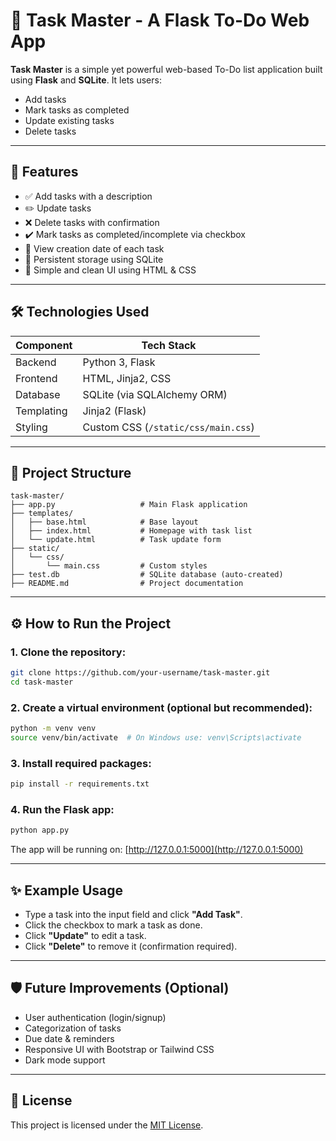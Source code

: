 # 📝 Task Master - A Flask To-Do Web App

**Task Master** is a simple yet powerful web-based To-Do list application built using **Flask** and **SQLite**. It lets users:

- Add tasks  
- Mark tasks as completed  
- Update existing tasks  
- Delete tasks

---

## 🚀 Features

- ✅ Add tasks with a description
- ✏️ Update tasks
- ❌ Delete tasks with confirmation
- ✔️ Mark tasks as completed/incomplete via checkbox
- 📅 View creation date of each task
- 💾 Persistent storage using SQLite
- 🧼 Simple and clean UI using HTML & CSS

---

## 🛠️ Technologies Used

| Component     | Tech Stack                 |
|---------------|-----------------------------|
| Backend       | Python 3, Flask             |
| Frontend      | HTML, Jinja2, CSS           |
| Database      | SQLite (via SQLAlchemy ORM) |
| Templating    | Jinja2 (Flask)              |
| Styling       | Custom CSS (`/static/css/main.css`) |

---

## 📁 Project Structure

```
task-master/
├── app.py                   # Main Flask application
├── templates/
│   ├── base.html            # Base layout
│   ├── index.html           # Homepage with task list
│   └── update.html          # Task update form
├── static/
│   └── css/
│       └── main.css         # Custom styles
├── test.db                  # SQLite database (auto-created)
├── README.md                # Project documentation
```

---

## ⚙️ How to Run the Project

### 1. Clone the repository:
```bash
git clone https://github.com/your-username/task-master.git
cd task-master
```

### 2. Create a virtual environment (optional but recommended):
```bash
python -m venv venv
source venv/bin/activate  # On Windows use: venv\Scripts\activate
```

### 3. Install required packages:
```bash
pip install -r requirements.txt
```

### 4. Run the Flask app:
```bash
python app.py
```

The app will be running on: [http://127.0.0.1:5000](http://127.0.0.1:5000)

---

## ✨ Example Usage

- Type a task into the input field and click **"Add Task"**.
- Click the checkbox to mark a task as done.
- Click **"Update"** to edit a task.
- Click **"Delete"** to remove it (confirmation required).

---

## 🛡️ Future Improvements (Optional)

- User authentication (login/signup)
- Categorization of tasks
- Due date & reminders
- Responsive UI with Bootstrap or Tailwind CSS
- Dark mode support

---

## 📄 License

This project is licensed under the [MIT License](https://opensource.org/licenses/MIT).